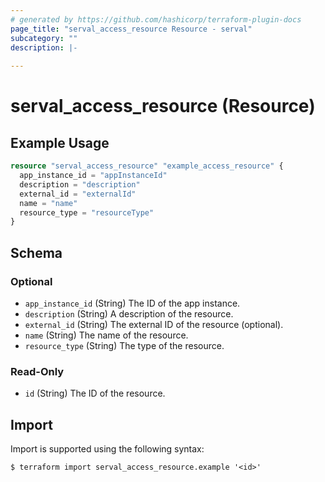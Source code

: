 ```yaml
---
# generated by https://github.com/hashicorp/terraform-plugin-docs
page_title: "serval_access_resource Resource - serval"
subcategory: ""
description: |-
  
---
```


# serval_access_resource (Resource)



## Example Usage

```terraform
resource "serval_access_resource" "example_access_resource" {
  app_instance_id = "appInstanceId"
  description = "description"
  external_id = "externalId"
  name = "name"
  resource_type = "resourceType"
}
```

<!-- schema generated by tfplugindocs -->
## Schema

### Optional

- `app_instance_id` (String) The ID of the app instance.
- `description` (String) A description of the resource.
- `external_id` (String) The external ID of the resource (optional).
- `name` (String) The name of the resource.
- `resource_type` (String) The type of the resource.

### Read-Only

- `id` (String) The ID of the resource.

## Import

Import is supported using the following syntax:

```shell
$ terraform import serval_access_resource.example '<id>'
```
